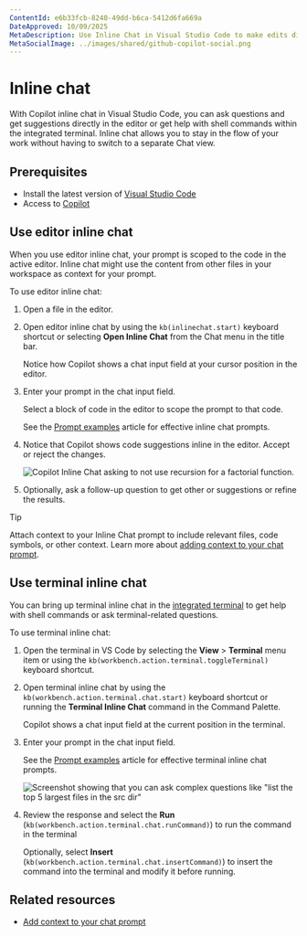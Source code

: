 ```yaml
---
ContentId: e6b33fcb-8240-49dd-b6ca-5412d6fa669a
DateApproved: 10/09/2025
MetaDescription: Use Inline Chat in Visual Studio Code to make edits directly in the editor or get command suggestions in the terminal.
MetaSocialImage: ../images/shared/github-copilot-social.png
---
```

# Inline chat

With Copilot inline chat in Visual Studio Code, you can ask questions and get suggestions directly in the editor or get help with shell commands within the integrated terminal. Inline chat allows you to stay in the flow of your work without having to switch to a separate Chat view.

## Prerequisites

* Install the latest version of [Visual Studio Code](/download)
* Access to [Copilot](/docs/copilot/setup.md)

## Use editor inline chat

When you use editor inline chat, your prompt is scoped to the code in the active editor. Inline chat might use the content from other files in your workspace as context for your prompt.

To use editor inline chat:

1. Open a file in the editor.

1. Open editor inline chat by using the `kb(inlinechat.start)` keyboard shortcut or selecting **Open Inline Chat** from the Chat menu in the title bar.

    Notice how Copilot shows a chat input field at your cursor position in the editor.

1. Enter your prompt in the chat input field.

    Select a block of code in the editor to scope the prompt to that code.

    See the [Prompt examples](/docs/copilot/chat/prompt-examples.md#inline-chat-prompts) article for effective inline chat prompts.

1. Notice that Copilot shows code suggestions inline in the editor. Accept or reject the changes.

    ![Copilot Inline Chat asking to not use recursion for a factorial function.](images/copilot-chat/inline-chat-no-recursion.png)

1. Optionally, ask a follow-up question to get other or suggestions or refine the results.

> [!TIP]
> Attach context to your Inline Chat prompt to include relevant files, code symbols, or other context. Learn more about [adding context to your chat prompt](/docs/copilot/chat/copilot-chat-context.md).

## Use terminal inline chat

You can bring up terminal inline chat in the [integrated terminal](/docs/terminal/basics.md) to get help with shell commands or ask terminal-related questions.

To use terminal inline chat:

1. Open the terminal in VS Code by selecting the **View** > **Terminal** menu item or using the `kb(workbench.action.terminal.toggleTerminal)` keyboard shortcut.

1. Open terminal inline chat by using the `kb(workbench.action.terminal.chat.start)` keyboard shortcut or running the **Terminal Inline Chat** command in the Command Palette.

    Copilot shows a chat input field at the current position in the terminal.

1. Enter your prompt in the chat input field.

    See the [Prompt examples](/docs/copilot/chat/prompt-examples.md#terminal-and-command-line-tasks) article for effective terminal inline chat prompts.

    ![Screenshot showing that you can ask complex questions like "list the top 5 largest files in the src dir"](images/copilot-chat/terminal-chat-2.png)

1. Review the response and select the **Run** (`kb(workbench.action.terminal.chat.runCommand)`) to run the command in the terminal

    Optionally, select **Insert** (`kb(workbench.action.terminal.chat.insertCommand)`) to insert the command into the terminal and modify it before running.

## Related resources

* [Add context to your chat prompt](/docs/copilot/chat/copilot-chat-context.md)
